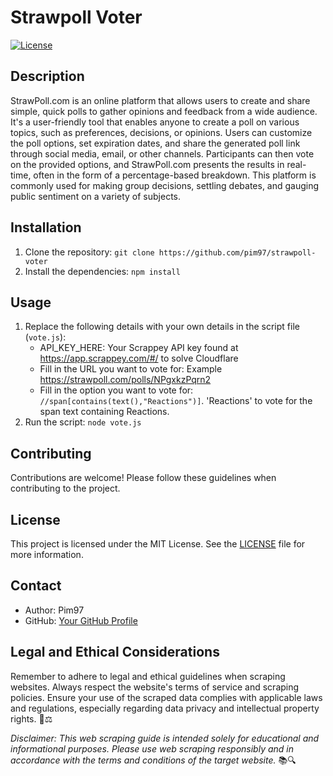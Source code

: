 # Strawpoll Voter

[![License](https://img.shields.io/badge/license-MIT-blue.svg)](LICENSE)

## Description

StrawPoll.com is an online platform that allows users to create and share simple, quick polls to gather opinions and feedback from a wide audience. It's a user-friendly tool that enables anyone to create a poll on various topics, such as preferences, decisions, or opinions. Users can customize the poll options, set expiration dates, and share the generated poll link through social media, email, or other channels. Participants can then vote on the provided options, and StrawPoll.com presents the results in real-time, often in the form of a percentage-based breakdown. This platform is commonly used for making group decisions, settling debates, and gauging public sentiment on a variety of subjects.

## Installation

1. Clone the repository: `git clone https://github.com/pim97/strawpoll-voter`
2. Install the dependencies: `npm install`

## Usage

1. Replace the following details with your own details in the script file (`vote.js`):
   - API_KEY_HERE: Your Scrappey API key found at https://app.scrappey.com/#/ to solve Cloudflare
   - Fill in the URL you want to vote for: Example https://strawpoll.com/polls/NPgxkzPqrn2
   - Fill in the option you want to vote for: `//span[contains(text(),"Reactions")]`. 'Reactions' to vote for the span text containing Reactions.
2. Run the script: `node vote.js`

## Contributing

Contributions are welcome! Please follow these guidelines when contributing to the project.

## License

This project is licensed under the MIT License. See the [LICENSE](LICENSE) file for more information.

## Contact

- Author: Pim97
- GitHub: [Your GitHub Profile](https://github.com/pim97/)

## Legal and Ethical Considerations

Remember to adhere to legal and ethical guidelines when scraping websites. Always respect the website's terms of service and scraping policies. Ensure your use of the scraped data complies with applicable laws and regulations, especially regarding data privacy and intellectual property rights. 🚫⚖️

*Disclaimer: This web scraping guide is intended solely for educational and informational purposes. Please use web scraping responsibly and in accordance with the terms and conditions of the target website.* 📚🔍
